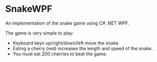 # SnakeWPF
An implementation of the snake game using C# .NET WPF.

The game is very simple to play:
* Keyboard keys up/right/down/left move the snake.
* Eating a cherry (red) increases the length and speed of the snake.
* You must eat 200 cherries to beat the game.


